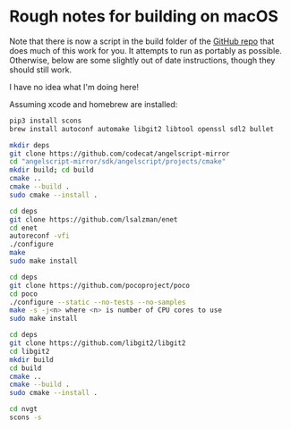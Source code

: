 # Rough notes for building on macOS
Note that there is now a script in the build folder of the [GitHub repo](https://github.com/samtupy/nvgt) that does much of this work for you. It attempts to run as portably as possible. Otherwise, below are some slightly out of date instructions, though they should still work.

I have no idea what I'm doing here!

Assuming xcode and homebrew are installed:

```bash
pip3 install scons
brew install autoconf automake libgit2 libtool openssl sdl2 bullet

mkdir deps
git clone https://github.com/codecat/angelscript-mirror
cd "angelscript-mirror/sdk/angelscript/projects/cmake"
mkdir build; cd build
cmake ..
cmake --build .
sudo cmake --install .

cd deps
git clone https://github.com/lsalzman/enet
cd enet
autoreconf -vfi
./configure
make
sudo make install

cd deps
git clone https://github.com/pocoproject/poco
cd poco
./configure --static --no-tests --no-samples
make -s -j<n> where <n> is number of CPU cores to use
sudo make install

cd deps
git clone https://github.com/libgit2/libgit2
cd libgit2
mkdir build
cd build
cmake ..
cmake --build .
sudo cmake --install .

cd nvgt
scons -s
```
